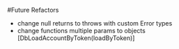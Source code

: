 #Future Refactors
- change null returns to throws with custom Error types
- change functions multiple params to objects [DbLoadAccountByToken(loadByToken)]